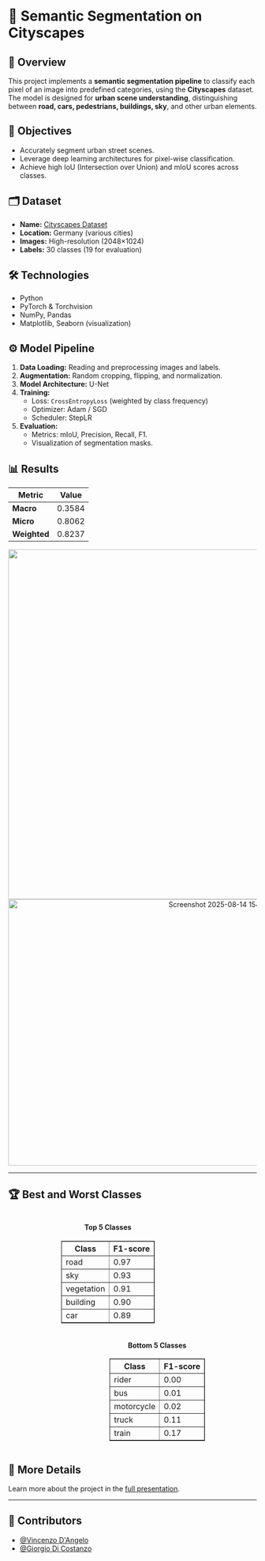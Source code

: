 # 🚗 Semantic Segmentation on Cityscapes

## 📌 Overview
This project implements a **semantic segmentation pipeline** to classify each pixel of an image into predefined categories, using the **Cityscapes** dataset.  
The model is designed for **urban scene understanding**, distinguishing between **road, cars, pedestrians, buildings, sky**, and other urban elements.

## 🎯 Objectives
- Accurately segment urban street scenes.  
- Leverage deep learning architectures for pixel-wise classification.  
- Achieve high IoU (Intersection over Union) and mIoU scores across classes.

## 🗂 Dataset
- **Name:** [Cityscapes Dataset](https://www.cityscapes-dataset.com/)  
- **Location:** Germany (various cities)  
- **Images:** High-resolution (2048×1024)  
- **Labels:** 30 classes (19 for evaluation)

## 🛠️ Technologies
- Python  
- PyTorch & Torchvision  
- NumPy, Pandas  
- Matplotlib, Seaborn (visualization)  

## ⚙️ Model Pipeline
1. **Data Loading:** Reading and preprocessing images and labels.  
2. **Augmentation:** Random cropping, flipping, and normalization.  
3. **Model Architecture:** U-Net  
4. **Training:**  
   - Loss: `CrossEntropyLoss` (weighted by class frequency)  
   - Optimizer: Adam / SGD  
   - Scheduler: StepLR  
5. **Evaluation:**  
   - Metrics: mIoU, Precision, Recall, F1. 
   - Visualization of segmentation masks.  

## 📊 Results

| Metric         | Value  |
|----------------|--------|
| **Macro**      | 0.3584 |
| **Micro**      | 0.8062 |
| **Weighted**   | 0.8237 |

<div style="text-align: center;">
  <img width="1266" height="708" alt="Screenshot 2025-08-14 154956" src="https://github.com/user-attachments/assets/89801256-5a2e-4b86-b3a2-f004b2f7038f" />
</div>

<div style="text-align: center;">
  <img width="840" height="539" alt="Screenshot 2025-08-14 154911" src="https://github.com/user-attachments/assets/762e238c-f0a2-4c59-a4ff-b9f10227632e" />
</div>

---

## 🏆 Best and Worst Classes

<div style="text-align: center;">
  <div style="display: inline-block; margin-right: 100px; vertical-align: top;">
    <h4>Top 5 Classes</h4>
    <table border="1">
      <tr><th>Class</th><th>F1-score</th></tr>
      <tr><td>road</td><td>0.97</td></tr>
      <tr><td>sky</td><td>0.93</td></tr>
      <tr><td>vegetation</td><td>0.91</td></tr>
      <tr><td>building</td><td>0.90</td></tr>
      <tr><td>car</td><td>0.89</td></tr>
    </table>
  </div>

  <div style="display: inline-block; margin-left: 100px; vertical-align: top;">
    <h4>Bottom 5 Classes</h4>
    <table border="1">
      <tr><th>Class</th><th>F1-score</th></tr>
      <tr><td>rider</td><td>0.00</td></tr>
      <tr><td>bus</td><td>0.01</td></tr>
      <tr><td>motorcycle</td><td>0.02</td></tr>
      <tr><td>truck</td><td>0.11</td></tr>
      <tr><td>train</td><td>0.17</td></tr>
    </table>
  </div>
</div>

## 📘 More Details
Learn more about the project in the [full presentation](./Presentazione.pdf).

---
## 👥 Contributors

- [@Vincenzo D'Angelo](https://github.com/vincenzodan)
- [@Giorgio Di Costanzo](https://github.com/GiorgioDiCostanzo)

